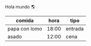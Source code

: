 Hola mundo 🌎

| comida        | hora  | tipo    |
| ------------- | ----- | ------- |
| papa con lomo | 18:00 | entrada |
| asado         | 12:00 | cena    |

